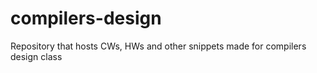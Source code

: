 # compilers-design
Repository that hosts CWs, HWs and other snippets made for compilers design class
